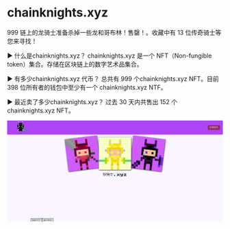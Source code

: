 # chainknights.xyz

999 链上的龙骑士准备杀掉一些龙和哥布林！售罄！。收藏中有 13 位传奇骑士等您来寻找！

▶ 什么是chainknights.xyz？
chainknights.xyz 是一个 NFT（Non-fungible token）集合。存储在区块链上的数字艺术品集合。

▶ 有多少chainknights.xyz 代币？
总共有 999 个chainknights.xyz NFT。目前 398 位所有者的钱包中至少有一个 chainknights.xyz NTF。

▶ 最近卖了多少chainknights.xyz？
过去 30 天内共售出 152 个chainknights.xyz NFT。

![nft](51234132231.png)
